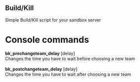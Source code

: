 ## Build/Kill
Simple Build/Kill script for your sandbox server

# Console commands
<b>bk_prechangeteam_delay</b> [delay]<br>
Changes the time you have to wait before choosing a new team<br><br>
<b>bk_postchangeteam_delay</b> [delay]<br>
Changes the time you have to wait after choosing a new team
